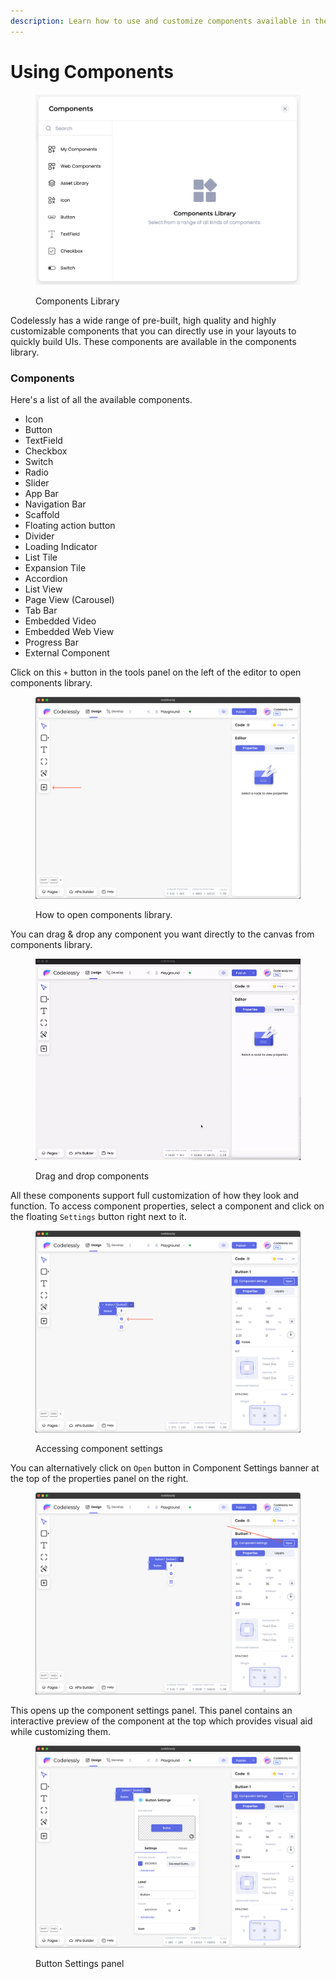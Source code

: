 ```yaml
---
description: Learn how to use and customize components available in the Editor.
---
```


# Using Components

<div data-full-width="true">

<figure><img src="../.gitbook/assets/image (1) (1).png" alt=""><figcaption><p>Components Library</p></figcaption></figure>

</div>

Codelessly has a wide range of pre-built, high quality and highly customizable components that you can directly use in your layouts to quickly build UIs. These components are available in the components library.

### Components

Here's a list of all the available components.

* Icon
* Button
* TextField
* Checkbox
* Switch
* Radio
* Slider
* App Bar
* Navigation Bar
* Scaffold
* Floating action button
* Divider
* Loading Indicator
* List Tile
* Expansion Tile
* Accordion
* List View
* Page View (Carousel)
* Tab Bar
* Embedded Video
* Embedded Web View
* Progress Bar
* External Component

Click on this `+` button in the tools panel on the left of the editor to open components library.

<div data-full-width="true">

<figure><img src="../.gitbook/assets/image (2) (1).png" alt=""><figcaption><p>How to open components library.</p></figcaption></figure>

</div>

You can drag & drop any component you want directly to the canvas from components library.

<div data-full-width="true">

<figure><img src="../.gitbook/assets/ezgif.com-video-to-gif.gif" alt=""><figcaption><p>Drag and drop components</p></figcaption></figure>

</div>

All these components support full customization of how they look and function. To access component properties, select a component and click on the floating `Settings` button right next to it.

<div data-full-width="true">

<figure><img src="../.gitbook/assets/image (3) (1).png" alt=""><figcaption><p>Accessing component settings</p></figcaption></figure>

</div>

You can alternatively click on `Open` button in Component Settings banner at the top of the properties panel on the right.

<div data-full-width="true">

<figure><img src="../.gitbook/assets/image (4).png" alt=""><figcaption></figcaption></figure>

</div>

This opens up the component settings panel. This panel contains an interactive preview of the component at the top which provides visual aid while customizing them.

<div data-full-width="true">

<figure><img src="../.gitbook/assets/image (6).png" alt=""><figcaption><p>Button Settings panel</p></figcaption></figure>

</div>

